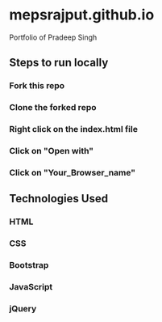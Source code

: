 # mepsrajput.github.io
Portfolio of Pradeep Singh

## Steps to run locally
### Fork this repo
### Clone the forked repo
### Right click on the index.html file
### Click on "Open with"
### Click on "Your_Browser_name"

## Technologies Used
### HTML
### CSS
### Bootstrap
### JavaScript
### jQuery

